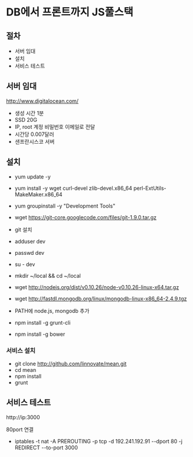 # DB에서 프론트까지 JS풀스택

## 절차
* 서버 임대
* 설치
* 서비스 테스트

## 서버 임대
http://www.digitalocean.com/
* 생성 시간 1분
* SSD 20G
* IP, root 계정 비밀번호 이메일로 전달
* 시간당 0.007달러
* 샌프란시스코 서버

## 설치
* yum update -y
* yum install -y wget curl-devel zlib-devel.x86_64 perl-ExtUtils-MakeMaker.x86_64
* yum groupinstall -y "Development Tools"
* wget https://git-core.googlecode.com/files/git-1.9.0.tar.gz
* git 설치
* adduser dev
* passwd dev
* su - dev

* mkdir ~/local && cd ~/local
* wget http://nodejs.org/dist/v0.10.26/node-v0.10.26-linux-x64.tar.gz
* wget http://fastdl.mongodb.org/linux/mongodb-linux-x86_64-2.4.9.tgz
* PATH에 node.js, mongodb 추가
* npm install -g grunt-cli
* npm install -g bower

### 서비스 설치
* git clone http://github.com/linnovate/mean.git
* cd mean
* npm install
* grunt

## 서비스 테스트
http://ip:3000

80port 연결
* iptables -t nat -A PREROUTING -p tcp -d 192.241.192.91 --dport 80 -j REDIRECT --to-port 3000

